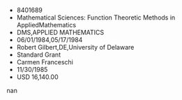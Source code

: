 
* 8401689
* Mathematical Sciences: Function Theoretic Methods in AppliedMathematics
* DMS,APPLIED MATHEMATICS
* 06/01/1984,05/17/1984
* Robert Gilbert,DE,University of Delaware
* Standard Grant
* Carmen Franceschi
* 11/30/1985
* USD 16,140.00

nan
